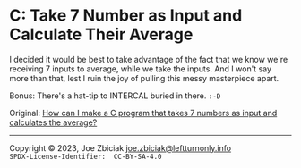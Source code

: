 # C: Take 7 Number as Input and Calculate Their Average

I decided it would be best to take advantage of the fact that we know we're
receiving 7 inputs to average, while we take the inputs.   And I won't say
more than that, lest I ruin the joy of pulling this messy masterpiece apart.

Bonus:  There's a hat-tip to INTERCAL buried in there.  `:-D`

Original: [How can I make a C program that takes 7 numbers as input and calculates the average?](https://www.quora.com/How-can-I-make-a-C-program-that-takes-7-numbers-as-input-and-calculates-the-average/answer/Joe-Zbiciak)

____

Copyright © 2023, Joe Zbiciak <joe.zbiciak@leftturnonly.info>  
`SPDX-License-Identifier:  CC-BY-SA-4.0`

